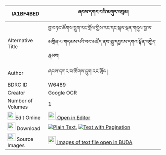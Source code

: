 |IA1BF4BED|ཞབས་དཀར་བའི་མགུར་འབུམ། 
| --- | --- 
|Alternative Title |བྱ་བཏང་ཚོགས་དྲུག་རང་གྲོལ་གྱིས་རང་དང་སྐལ་ལྡན་གདུལ་བྱ་ལ་མགྲིན་པ་གདམས་པའི་བང་མཛོད་ནས་གླུ་དབྱངས་དགའ་སྟོན་འགྱེད་རྣམས།
|Author| ཞབས་དཀར་བ་ཚོགས་དྲུག་རང་གྲོལ།
|BDRC ID | W6489
|Creator | Google OCR
|Number of Volumes| 1
|<img width="25" src="https://img.icons8.com/color/25/000000/edit-property.png">Edit Online| [<img width="25" src="https://avatars.githubusercontent.com/u/45091458?s=200&v=4"> Open in Editor](http://editor.openpecha.org/IA1BF4BED)
|<img width="25" src="https://img.icons8.com/fluent/48/000000/download-2.png"/>  Download | [![](https://img.icons8.com/color/20/000000/txt.png)Plain Text](https://github.com/Openpecha/IA1BF4BED/releases/download/v1/shyab_karwa_i_gurbum_plain_IA1BF4BED.zip), [![](https://img.icons8.com/color/20/000000/txt.png)Text with Pagination](https://github.com/Openpecha/IA1BF4BED/releases/download/v1/shyab_karwa_i_gurbum_pages_IA1BF4BED.zip)
|<img width="25" src="https://img.icons8.com/plasticine/100/000000/pictures-folder.png"/>  Source Images | [<img width="25" src="https://library.bdrc.io/icons/BUDA-small.svg"> Images of text file open in BUDA](https://library.bdrc.io/show/bdr:W6489)
